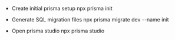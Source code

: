 - Create initial prisma setup
  npx prisma init

- Generate SQL migration files
  npx prisma migrate dev --name init

- Open prisma studio
  npx prisma studio
